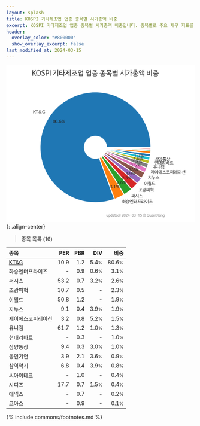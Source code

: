 ```yaml
---
layout: splash
title: KOSPI 기타제조업 업종 종목별 시가총액 비중
excerpt: KOSPI 기타제조업 업종 종목별 시가총액 비중입니다. 종목별로 주요 재무 지표를 함께 표시합니다.
header:
  overlay_color: "#800000"
  show_overlay_excerpt: false
last_modified_at: 2024-03-15
---
```



![KOSPI 기타제조업 업종 종목별 시가총액 비중](/stats/sector/images/kospi_업종_기타제조업_종목.png){: .align-center}


> **종목 목록 (16)**<a id="list"></a>

| **종목** | **PER** | **PBR** | **DIV** | **비중** |
| :------- | ------: | ------: | ------: | -------: |
| [KT&G](/033780/) | 10.9 | 1.2 | 5.4<small>%</small> | 80.6<small>%</small> |
| 화승엔터프라이즈 | - | 0.9 | 0.6<small>%</small> | 3.1<small>%</small> |
| 퍼시스 | 53.2 | 0.7 | 3.2<small>%</small> | 2.6<small>%</small> |
| 조광피혁 | 30.7 | 0.5 | - | 2.3<small>%</small> |
| 이월드 | 50.8 | 1.2 | - | 1.9<small>%</small> |
| 지누스 | 9.1 | 0.4 | 3.9<small>%</small> | 1.9<small>%</small> |
| 제이에스코퍼레이션 | 3.2 | 0.8 | 5.2<small>%</small> | 1.5<small>%</small> |
| 유니켐 | 61.7 | 1.2 | 1.0<small>%</small> | 1.3<small>%</small> |
| 현대리바트 | - | 0.3 | - | 1.0<small>%</small> |
| 삼양통상 | 9.4 | 0.3 | 3.0<small>%</small> | 1.0<small>%</small> |
| 동인기연 | 3.9 | 2.1 | 3.6<small>%</small> | 0.9<small>%</small> |
| 삼익악기 | 6.8 | 0.4 | 3.9<small>%</small> | 0.8<small>%</small> |
| 씨아이테크 | - | 1.0 | - | 0.4<small>%</small> |
| 시디즈 | 17.7 | 0.7 | 1.5<small>%</small> | 0.4<small>%</small> |
| 에넥스 | - | 0.7 | - | 0.2<small>%</small> |
| 코아스 | - | 0.9 | - | 0.1<small>%</small> |

{% include commons/footnotes.md %}